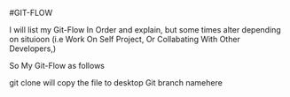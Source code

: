#GIT-FLOW

I will list my Git-Flow In Order and explain, but some times alter depending on situioon (i.e Work On Self Project, Or Collabating With Other Developers,)

So My Git-Flow as follows


git clone will copy the file to desktop
Git branch namehere

